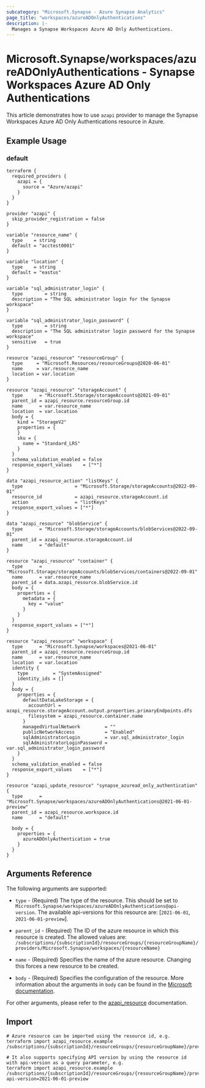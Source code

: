 ```yaml
---
subcategory: "Microsoft.Synapse - Azure Synapse Analytics"
page_title: "workspaces/azureADOnlyAuthentications"
description: |-
  Manages a Synapse Workspaces Azure AD Only Authentications.
---
```


# Microsoft.Synapse/workspaces/azureADOnlyAuthentications - Synapse Workspaces Azure AD Only Authentications

This article demonstrates how to use `azapi` provider to manage the Synapse Workspaces Azure AD Only Authentications resource in Azure.

## Example Usage

### default

```hcl
terraform {
  required_providers {
    azapi = {
      source = "Azure/azapi"
    }
  }
}

provider "azapi" {
  skip_provider_registration = false
}

variable "resource_name" {
  type    = string
  default = "acctest0001"
}

variable "location" {
  type    = string
  default = "eastus"
}

variable "sql_administrator_login" {
  type        = string
  description = "The SQL administrator login for the Synapse workspace"
}

variable "sql_administrator_login_password" {
  type        = string
  description = "The SQL administrator login password for the Synapse workspace"
  sensitive   = true
}

resource "azapi_resource" "resourceGroup" {
  type     = "Microsoft.Resources/resourceGroups@2020-06-01"
  name     = var.resource_name
  location = var.location
}

resource "azapi_resource" "storageAccount" {
  type      = "Microsoft.Storage/storageAccounts@2021-09-01"
  parent_id = azapi_resource.resourceGroup.id
  name      = var.resource_name
  location  = var.location
  body = {
    kind = "StorageV2"
    properties = {
    }
    sku = {
      name = "Standard_LRS"
    }
  }
  schema_validation_enabled = false
  response_export_values    = ["*"]
}

data "azapi_resource_action" "listKeys" {
  type                   = "Microsoft.Storage/storageAccounts@2022-09-01"
  resource_id            = azapi_resource.storageAccount.id
  action                 = "listKeys"
  response_export_values = ["*"]
}

data "azapi_resource" "blobService" {
  type      = "Microsoft.Storage/storageAccounts/blobServices@2022-09-01"
  parent_id = azapi_resource.storageAccount.id
  name      = "default"
}

resource "azapi_resource" "container" {
  type      = "Microsoft.Storage/storageAccounts/blobServices/containers@2022-09-01"
  name      = var.resource_name
  parent_id = data.azapi_resource.blobService.id
  body = {
    properties = {
      metadata = {
        key = "value"
      }
    }
  }
  response_export_values = ["*"]
}

resource "azapi_resource" "workspace" {
  type      = "Microsoft.Synapse/workspaces@2021-06-01"
  parent_id = azapi_resource.resourceGroup.id
  name      = var.resource_name
  location  = var.location
  identity {
    type         = "SystemAssigned"
    identity_ids = []
  }
  body = {
    properties = {
      defaultDataLakeStorage = {
        accountUrl = azapi_resource.storageAccount.output.properties.primaryEndpoints.dfs
        filesystem = azapi_resource.container.name
      }
      managedVirtualNetwork         = ""
      publicNetworkAccess           = "Enabled"
      sqlAdministratorLogin         = var.sql_administrator_login
      sqlAdministratorLoginPassword = var.sql_administrator_login_password
    }
  }
  schema_validation_enabled = false
  response_export_values    = ["*"]
}

resource "azapi_update_resource" "synapse_azuread_only_authentication" {
  type      = "Microsoft.Synapse/workspaces/azureADOnlyAuthentications@2021-06-01-preview"
  parent_id = azapi_resource.workspace.id
  name      = "default"

  body = {
    properties = {
      azureADOnlyAuthentication = true
    }
  }
}

```



## Arguments Reference

The following arguments are supported:

* `type` - (Required) The type of the resource. This should be set to `Microsoft.Synapse/workspaces/azureADOnlyAuthentications@api-version`. The available api-versions for this resource are: [`2021-06-01`, `2021-06-01-preview`].

* `parent_id` - (Required) The ID of the azure resource in which this resource is created. The allowed values are:  
  `/subscriptions/{subscriptionId}/resourceGroups/{resourceGroupName}/providers/Microsoft.Synapse/workspaces/{resourceName}`

* `name` - (Required) Specifies the name of the azure resource. Changing this forces a new resource to be created.

* `body` - (Required) Specifies the configuration of the resource. More information about the arguments in `body` can be found in the [Microsoft documentation](https://learn.microsoft.com/en-us/azure/templates/Microsoft.Synapse/workspaces/azureADOnlyAuthentications?pivots=deployment-language-terraform).

For other arguments, please refer to the [azapi_resource](https://registry.terraform.io/providers/Azure/azapi/latest/docs/resources/resource) documentation.

## Import

 ```shell
 # Azure resource can be imported using the resource id, e.g.
 terraform import azapi_resource.example /subscriptions/{subscriptionId}/resourceGroups/{resourceGroupName}/providers/Microsoft.Synapse/workspaces/{resourceName}/azureADOnlyAuthentications/{resourceName}
 
 # It also supports specifying API version by using the resource id with api-version as a query parameter, e.g.
 terraform import azapi_resource.example /subscriptions/{subscriptionId}/resourceGroups/{resourceGroupName}/providers/Microsoft.Synapse/workspaces/{resourceName}/azureADOnlyAuthentications/{resourceName}?api-version=2021-06-01-preview
 ```
